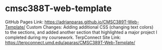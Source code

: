# cmsc388T-web-template
GitHub Pages Link: https://adrianparas.github.io/CMSC389T-Web-Template/
Custom Changes: Adding additional CSS (changing text colors) to the sections, and
added another section that highlighted a major project I completed during my coursework. 
TerpConnect Site Link: https://terpconnect.umd.edu/aparas/CMSC389T-Web-Template/